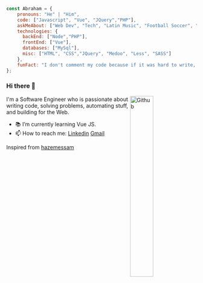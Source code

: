 ```javascript
const Abraham = {
    pronouns: "He" | "Him",
    code: ["Javascript", "Vue", "JQuery","PHP"],
    askMeAbout: ["Web Dev", "Tech", "Latin Music", "Football Soccer", "Sing", "Coffe"],
    technologies: {
      backEnd: ["Node","PHP"],
      frontEnd: ["Vue"],
      databases: ["MySql"],
      misc: ["HTML", "CSS","JQuery", "Medoo", "Less", "SASS"]
    },
    funFact: "I don't comment my code because if it was hard to write, then it should also be hard to read"
};
```

### Hi there 👋

<img width="35%" align="right" alt="Github" src="https://user-images.githubusercontent.com/48678280/88862734-4903af80-d201-11ea-968b-9c939d88a37c.gif" />

I'm a Software Engineer who is passionate about writing code, solving problems, automating stuff, and building for the Web.

- 📚 I’m currently learning  Vue JS.
- 📫 How to reach me: [Linkedin](https://www.linkedin.com/in/abraham-pech) [Gmail](mailto:abraham.opp@gmail.com)

Inspired from [hazemessam](https://github.com/hazemessam)
